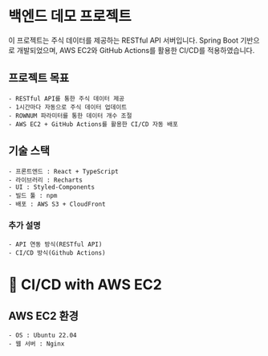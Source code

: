# 백엔드 데모 프로젝트

이 프로젝트는 주식 데이터를 제공하는 RESTful API 서버입니다.
Spring Boot 기반으로 개발되었으며, AWS EC2와 GitHub Actions를 활용한 CI/CD를 적용하였습니다.

## 프로젝트 목표
    - RESTful API를 통한 주식 데이터 제공
    - 1시간마다 자동으로 주식 데이터 업데이트
    - ROWNUM 파라미터를 통한 데이터 개수 조절
    - AWS EC2 + GitHub Actions를 활용한 CI/CD 자동 배포

## 기술 스택
    - 프론트엔드 : React + TypeScript
    - 라이브러리 : Recharts
    - UI : Styled-Components
    - 빌드 툴 : npm
    - 배포 : AWS S3 + CloudFront

### 추가 설명
    - API 연동 방식(RESTful API)
    - CI/CD 방식(Github Actions)

# 🚀 CI/CD with AWS EC2

## AWS EC2 환경
    - OS : Ubuntu 22.04
    - 웹 서버 : Nginx
